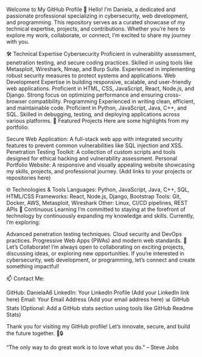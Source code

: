 
Welcome to My GitHub Profile 👋
Hello! I’m Daniela, a dedicated and passionate professional specializing in cybersecurity, web development, and programming. This repository serves as a curated showcase of my technical expertise, projects, and contributions. Whether you’re here to explore my work, collaborate, or connect, I’m excited to share my journey with you.

🛠️ Technical Expertise
Cybersecurity
Proficient in vulnerability assessment, penetration testing, and secure coding practices.
Skilled in using tools like Metasploit, Wireshark, Nmap, and Burp Suite.
Experienced in implementing robust security measures to protect systems and applications.
Web Development
Expertise in building responsive, scalable, and user-friendly web applications.
Proficient in HTML, CSS, JavaScript, React, Node.js, and Django.
Strong focus on optimizing performance and ensuring cross-browser compatibility.
Programming
Experienced in writing clean, efficient, and maintainable code.
Proficient in Python, JavaScript, Java, C++, and SQL.
Skilled in debugging, testing, and deploying applications across various platforms.
🚀 Featured Projects
Here are some highlights from my portfolio:

Secure Web Application: A full-stack web app with integrated security features to prevent common vulnerabilities like SQL injection and XSS.
Penetration Testing Toolkit: A collection of custom scripts and tools designed for ethical hacking and vulnerability assessment.
Personal Portfolio Website: A responsive and visually appealing website showcasing my skills, projects, and professional journey.
(Add links to your projects or repositories here)

🌐 Technologies & Tools
Languages: Python, JavaScript, Java, C++, SQL, HTML/CSS
Frameworks: React, Node.js, Django, Bootstrap
Tools: Git, Docker, AWS, Metasploit, Wireshark
Other: Linux, CI/CD pipelines, REST APIs
🌱 Continuous Learning
I’m committed to staying at the forefront of technology by continuously expanding my knowledge and skills. Currently, I’m exploring:

Advanced penetration testing techniques.
Cloud security and DevOps practices.
Progressive Web Apps (PWAs) and modern web standards.
🤝 Let’s Collaborate!
I’m always open to collaborating on exciting projects, discussing ideas, or exploring new opportunities. If you’re interested in cybersecurity, web development, or programming, let’s connect and create something impactful!

📫 Contact Me:

GitHub: DanielaA6
LinkedIn: Your LinkedIn Profile (Add your LinkedIn link here)
Email: Your Email Address (Add your email address here)
📊 GitHub Stats
(Optional: Add a GitHub stats section using tools like GitHub Readme Stats)

Thank you for visiting my GitHub profile! Let’s innovate, secure, and build the future together. 🚀🔒

“The only way to do great work is to love what you do.” – Steve Jobs
